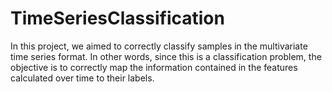 # TimeSeriesClassification
In this project, we aimed to correctly classify samples in the multivariate time series format. In other words, since this is a classification problem, the objective is to correctly map the information contained in the features calculated over time to their labels.
